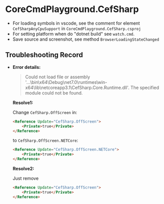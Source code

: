 # CoreCmdPlayground.CefSharp

- For loading symbols in vscode, see the comment for element
  `CefSharpAnyCpuSupport` in `CoreCmdPlayground.CefSharp.csproj`
- For setting platform when do "dotnet build" see `watch.cmd`.
- Save source and screenshot, see method `BrowserLoadingStateChanged`

## Troubleshooting Record

- **Error details:**
   
	> Could not load file or assembly '...\bin\x64\Debug\net7.0\runtimes\win-x64\lib\netcoreapp3.1\CefSharp.Core.Runtime.dll'.
	  The specified module could not be found.
	
  **Resolve1:**

	Change `CefSharp.OffScreen` in:
	``` html
	<Reference Update="CefSharp.OffScreen">
		<Private>true</Private>  
	</Reference>
	```

	to `CefSharp.OffScreen.NETCore`:
	``` html
	<Reference Update="CefSharp.OffScreen.NETCore">
		<Private>true</Private>  
	</Reference>
	```
  
	**Resolve2:**

	Just remove
	``` html
	<Reference Update="CefSharp.OffScreen">
		<Private>true</Private>  
	</Reference>
	```

